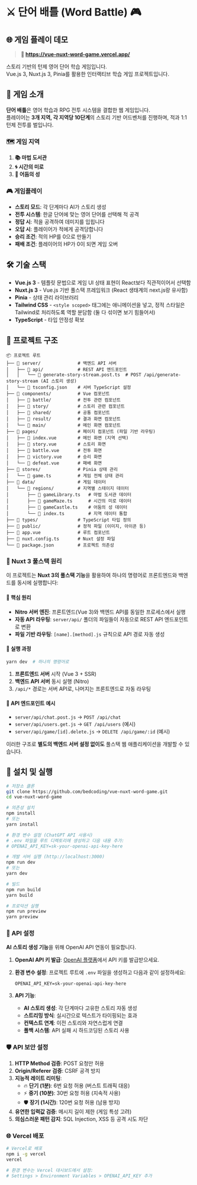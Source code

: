 # ⚔️ 단어 배틀 (Word Battle) 🎮

## 🌐 **게임 플레이 데모**
> **🚀 https://vue-nuxt-word-game.vercel.app/**

스토리 기반의 턴제 영어 단어 학습 게임입니다.  
Vue.js 3, Nuxt.js 3, Pinia를 활용한 인터랙티브 학습 게임 프로젝트입니다.

## 🎯 게임 소개

**단어 배틀**은 영어 학습과 RPG 전투 시스템을 결합한 웹 게임입니다.  
플레이어는 **3개 지역, 각 지역당 10단계**의 스토리 기반 어드벤처를 진행하며, 적과 1:1 턴제 전투를 벌입니다.

### 🗺️ 게임 지역
1. **📚 마법 도서관** 
2. **🌀 시간의 미로** 
3. **🏰 어둠의 성** 

### 🎮 게임플레이
- **스토리 모드**: 각 단계마다 AI가 스토리 생성
- **전투 시스템**: 한글 단어에 맞는 영어 단어를 선택해 적 공격
- **정답 시**: 적을 공격하여 데미지를 입힙니다
- **오답 시**: 플레이어가 적에게 공격당합니다
- **승리 조건**: 적의 HP를 0으로 만들기
- **패배 조건**: 플레이어의 HP가 0이 되면 게임 오버

## 🛠 기술 스택
- **Vue.js 3** - 템플릿 문법으로 게임 UI 상태 표현이 React보다 직관적이어서 선택함
- **Nuxt.js 3** - Vue.js 기반 풀스택 프레임워크 (React 생태계의 next.js랑 유사함)
- **Pinia** - 상태 관리 라이브러리
- **Tailwind CSS** - `<style scoped>` 태그에는 애니메이션을 넣고, 정적 스타일은 Tailwind로 처리하도록 역할 분담함 (둘 다 섞이면 보기 힘들어서)
- **TypeScript** - 타입 안정성 확보

## 📁 프로젝트 구조

```
📦 프로젝트 루트
├── 📁 server/              # 백엔드 API 서버
│   ├── 📁 api/             # REST API 엔드포인트
│   │   └── 📄 generate-story-stream.post.ts  # POST /api/generate-story-stream (AI 스토리 생성)
│   └── 📄 tsconfig.json    # 서버 TypeScript 설정
├── 📁 components/          # Vue 컴포넌트
│   ├── 📁 battle/          # 전투 관련 컴포넌트
│   ├── 📁 story/           # 스토리 관련 컴포넌트  
│   ├── 📁 shared/          # 공통 컴포넌트
│   ├── 📁 result/          # 결과 화면 컴포넌트
│   └── 📁 main/            # 메인 화면 컴포넌트
├── 📁 pages/               # 페이지 컴포넌트 (파일 기반 라우팅)
│   ├── 📄 index.vue        # 메인 화면 (지역 선택)
│   ├── 📄 story.vue        # 스토리 화면
│   ├── 📄 battle.vue       # 전투 화면
│   ├── 📄 victory.vue      # 승리 화면
│   └── 📄 defeat.vue       # 패배 화면
├── 📁 stores/              # Pinia 상태 관리
│   └── 📄 game.ts          # 게임 전체 상태 관리
├── 📁 data/                # 게임 데이터
│   └── 📁 regions/         # 지역별 스테이지 데이터
│       ├── 📄 gameLibrary.ts   # 마법 도서관 데이터
│       ├── 📄 gameMaze.ts      # 시간의 미로 데이터  
│       ├── 📄 gameCastle.ts    # 어둠의 성 데이터
│       └── 📄 index.ts         # 지역 데이터 통합
├── 📁 types/               # TypeScript 타입 정의
├── 📁 public/              # 정적 파일 (이미지, 아이콘 등)
├── 📄 app.vue              # 루트 컴포넌트
├── 📄 nuxt.config.ts       # Nuxt 설정 파일
└── 📄 package.json         # 프로젝트 의존성
```

### 🔄 Nuxt 3 풀스택 원리

이 프로젝트는 **Nuxt 3의 풀스택 기능**을 활용하여 하나의 명령어로 프론트엔드와 백엔드를 동시에 실행합니다:

#### 🎯 핵심 원리
- **Nitro 서버 엔진**: 프론트엔드(Vue 3)와 백엔드 API를 동일한 프로세스에서 실행
- **자동 API 라우팅**: `server/api/` 폴더의 파일들이 자동으로 REST API 엔드포인트로 변환
- **파일 기반 라우팅**: `[name].[method].js` 규칙으로 API 경로 자동 생성

#### 🚀 실행 과정
```bash
yarn dev  # 하나의 명령어로
```
1. **프론트엔드 서버** 시작 (Vue 3 + SSR)
2. **백엔드 API 서버** 동시 실행 (Nitro)
3. `/api/*` 경로는 서버 API로, 나머지는 프론트엔드로 자동 라우팅

#### 📡 API 엔드포인트 예시
- `server/api/chat.post.js` → `POST /api/chat`
- `server/api/users.get.js` → `GET /api/users` (예시)
- `server/api/game/[id].delete.js` → `DELETE /api/game/:id` (예시)

이러한 구조로 **별도의 백엔드 서버 설정 없이도** 풀스택 웹 애플리케이션을 개발할 수 있습니다.

## 🚀 설치 및 실행

```bash
# 저장소 클론
git clone https://github.com/bedcoding/vue-nuxt-word-game.git
cd vue-nuxt-word-game

# 의존성 설치
npm install
# 또는
yarn install

# 환경 변수 설정 (ChatGPT API 사용시)
# .env 파일을 루트 디렉토리에 생성하고 다음 내용 추가:
# OPENAI_API_KEY=sk-your-openai-api-key-here

# 개발 서버 실행 (http://localhost:3000)
npm run dev
# 또는
yarn dev

# 빌드
npm run build
yarn build

# 프로덕션 실행
npm run preview
yarn preview
```

### 🔑 API 설정

**AI 스토리 생성 기능**을 위해 OpenAI API 연동이 필요합니다.

1. **OpenAI API 키 발급**: [OpenAI 플랫폼](https://platform.openai.com/)에서 API 키를 발급받으세요.

2. **환경 변수 설정**: 프로젝트 루트에 `.env` 파일을 생성하고 다음과 같이 설정하세요:
   ```env
   OPENAI_API_KEY=sk-your-openai-api-key-here
   ```

3. **API 기능**: 
   - **AI 스토리 생성**: 각 단계마다 고유한 스토리 자동 생성
   - **스트리밍 방식**: 실시간으로 텍스트가 타이핑되는 효과
   - **컨텍스트 연계**: 이전 스토리와 자연스럽게 연결
   - **폴백 시스템**: API 실패 시 하드코딩된 스토리 사용

### 🛡️ API 보안 설정

1. **HTTP Method 검증**: POST 요청만 허용
2. **Origin/Referer 검증**: CSRF 공격 방지
3. **지능적 레이트 리미팅**: 
   - 🔥 **단기 (1분)**: 6번 요청 허용 (버스트 트래픽 대응)
   - ⚡ **중기 (10분)**: 30번 요청 허용 (지속적 사용)
   - 🛡️ **장기 (1시간)**: 120번 요청 허용 (남용 방지)
4. **유연한 입력값 검증**: 메시지 길이 제한 (게임 특성 고려)
5. **의심스러운 패턴 감지**: SQL Injection, XSS 등 공격 시도 차단


### 🌐 Vercel 배포

```bash
# Vercel로 배포
npm i -g vercel
vercel

# 환경 변수는 Vercel 대시보드에서 설정:
# Settings > Environment Variables > OPENAI_API_KEY 추가
```